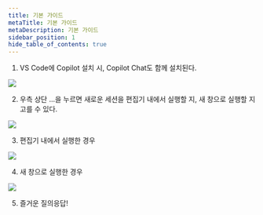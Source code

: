 ```yaml
---
title: 기본 가이드
metaTitle: 기본 가이드
metaDescription: 기본 가이드
sidebar_position: 1
hide_table_of_contents: true
---
```


1. VS Code에 Copilot 설치 시, Copilot Chat도 함께 설치된다.
<div className="img-wrapper">
    <img src={require('@site/static/img/chat-guide/guide-1.png').default} />
</div>

2. 우측 상단 ...을 누르면 새로운 세션을 편집기 내에서 실행할 지, 새 창으로 실행할 지 고를 수 있다.
<div className="img-wrapper">
    <img src={require('@site/static/img/chat-guide/guide-2.png').default} />
</div>

3. 편집기 내에서 실행한 경우
<div className="img-wrapper">
    <img src={require('@site/static/img/chat-guide/guide-3.png').default} />
</div>

4. 새 창으로 실행한 경우
<div className="img-wrapper">
    <img src={require('@site/static/img/chat-guide/guide-4.png').default} />
</div>

5. 즐거운 질의응답!
